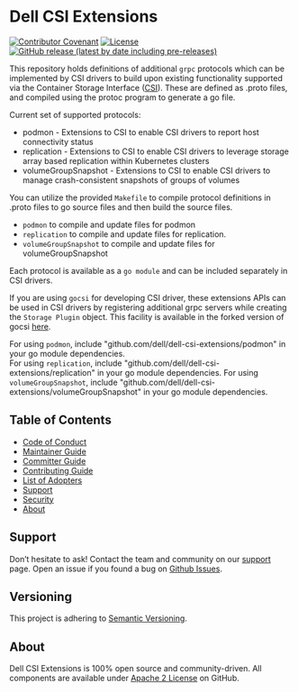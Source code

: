 # Dell CSI Extensions

[![Contributor Covenant](https://img.shields.io/badge/Contributor%20Covenant-v2.0%20adopted-ff69b4.svg)](docs/CODE_OF_CONDUCT.md)
[![License](https://img.shields.io/github/license/dell/dell-csi-extensions)](LICENSE)
[![GitHub release (latest by date including pre-releases)](https://img.shields.io/github/v/release/dell/dell-csi-extensions?include_prereleases&label=latest&style=flat-square)](https://github.com/dell/dell-csi-extensions/releases/latest)

This repository holds definitions of additional `grpc` protocols which can be implemented by CSI drivers to build upon existing 
functionality supported via the Container Storage Interface ([CSI](https://github.com/container-storage-interface/spec)).
These are defined as .proto files, and compiled using the protoc program to generate a go file.

Current set of supported protocols:
* podmon -  Extensions to CSI to enable CSI drivers to report host connectivity status
* replication - Extensions to CSI to enable CSI drivers to leverage storage array based
 replication within Kubernetes clusters
* volumeGroupSnapshot - Extensions to CSI to enable CSI drivers to manage crash-consistent snapshots of groups of volumes

You can utilize the provided `Makefile` to compile protocol definitions in .proto files to go source files and then build 
the source files.

* `podmon` to compile and update files for podmon
* `replication` to compile and update files for replication.
* `volumeGroupSnapshot` to compile and update files for volumeGroupSnapshot

Each protocol is available as a `go module` and can be included separately in CSI drivers. 

If you are using `gocsi` for developing CSI driver, these extensions APIs can be used in CSI drivers by registering additional grpc servers while creating the `Storage Plugin` object. 
This facility is available in the forked version of gocsi [here](https://github.com/dell/gocsi).

For using `podmon`, include "github.com/dell/dell-csi-extensions/podmon" in your go module dependencies.  
For using `replication`, include "github.com/dell/dell-csi-extensions/replication" in your go module dependencies.
For using `volumeGroupSnapshot`, include "github.com/dell/dell-csi-extensions/volumeGroupSnapshot" in your go module dependencies.

## Table of Contents

* [Code of Conduct](https://github.com/dell/csm/blob/main/docs/CODE_OF_CONDUCT.md)
* [Maintainer Guide](https://github.com/dell/csm/blob/main/docs/MAINTAINER_GUIDE.md)
* [Committer Guide](https://github.com/dell/csm/blob/main/docs/COMMITTER_GUIDE.md)
* [Contributing Guide](https://github.com/dell/csm/blob/main/docs/CONTRIBUTING.md)
* [List of Adopters](https://github.com/dell/csm/blob/main/ADOPTERS.md)
* [Support](https://github.com/dell/csm/blob/main/docs/SUPPORT.md)
* [Security](https://github.com/dell/csm/blob/main/docs/SECURITY.md)
* [About](#about)

## Support

Don’t hesitate to ask! Contact the team and community on our [support](./docs/SUPPORT.md) page.
Open an issue if you found a bug on [Github Issues](https://github.com/dell/dell-csi-extensions/issues).

## Versioning

This project is adhering to [Semantic Versioning](https://semver.org/).

## About

Dell CSI Extensions is 100% open source and community-driven. All components are available
under [Apache 2 License](https://www.apache.org/licenses/LICENSE-2.0.html) on
GitHub.

